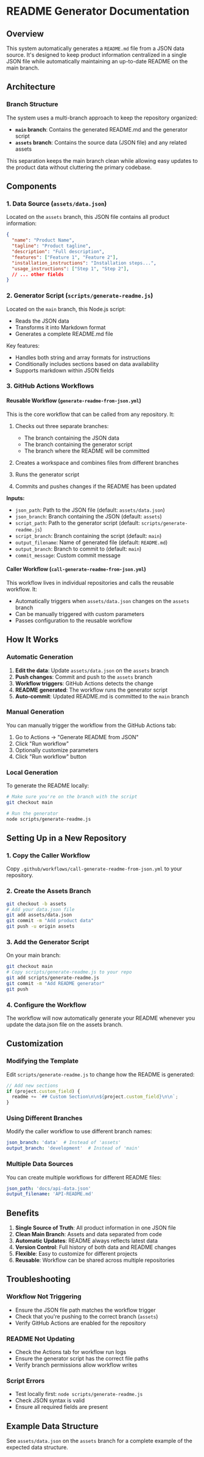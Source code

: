 # README Generator Documentation

## Overview

This system automatically generates a `README.md` file from a JSON data source. It's designed to keep product information centralized in a single JSON file while automatically maintaining an up-to-date README on the main branch.

## Architecture

### Branch Structure

The system uses a multi-branch approach to keep the repository organized:

- **`main` branch**: Contains the generated README.md and the generator script
- **`assets` branch**: Contains the source data (JSON file) and any related assets

This separation keeps the main branch clean while allowing easy updates to the product data without cluttering the primary codebase.

## Components

### 1. Data Source (`assets/data.json`)

Located on the `assets` branch, this JSON file contains all product information:

```json
{
  "name": "Product Name",
  "tagline": "Product tagline",
  "description": "Full description",
  "features": ["Feature 1", "Feature 2"],
  "installation_instructions": "Installation steps...",
  "usage_instructions": ["Step 1", "Step 2"],
  // ... other fields
}
```

### 2. Generator Script (`scripts/generate-readme.js`)

Located on the `main` branch, this Node.js script:
- Reads the JSON data
- Transforms it into Markdown format
- Generates a complete README.md file

Key features:
- Handles both string and array formats for instructions
- Conditionally includes sections based on data availability
- Supports markdown within JSON fields

### 3. GitHub Actions Workflows

#### Reusable Workflow (`generate-readme-from-json.yml`)

This is the core workflow that can be called from any repository. It:

1. Checks out three separate branches:
   - The branch containing the JSON data
   - The branch containing the generator script
   - The branch where the README will be committed

2. Creates a workspace and combines files from different branches

3. Runs the generator script

4. Commits and pushes changes if the README has been updated

**Inputs:**
- `json_path`: Path to the JSON file (default: `assets/data.json`)
- `json_branch`: Branch containing the JSON (default: `assets`)
- `script_path`: Path to the generator script (default: `scripts/generate-readme.js`)
- `script_branch`: Branch containing the script (default: `main`)
- `output_filename`: Name of generated file (default: `README.md`)
- `output_branch`: Branch to commit to (default: `main`)
- `commit_message`: Custom commit message

#### Caller Workflow (`call-generate-readme-from-json.yml`)

This workflow lives in individual repositories and calls the reusable workflow. It:

- Automatically triggers when `assets/data.json` changes on the `assets` branch
- Can be manually triggered with custom parameters
- Passes configuration to the reusable workflow

## How It Works

### Automatic Generation

1. **Edit the data**: Update `assets/data.json` on the `assets` branch
2. **Push changes**: Commit and push to the `assets` branch
3. **Workflow triggers**: GitHub Actions detects the change
4. **README generated**: The workflow runs the generator script
5. **Auto-commit**: Updated README.md is committed to the `main` branch

### Manual Generation

You can manually trigger the workflow from the GitHub Actions tab:

1. Go to Actions → "Generate README from JSON"
2. Click "Run workflow"
3. Optionally customize parameters
4. Click "Run workflow" button

### Local Generation

To generate the README locally:

```bash
# Make sure you're on the branch with the script
git checkout main

# Run the generator
node scripts/generate-readme.js
```

## Setting Up in a New Repository

### 1. Copy the Caller Workflow

Copy `.github/workflows/call-generate-readme-from-json.yml` to your repository.

### 2. Create the Assets Branch

```bash
git checkout -b assets
# Add your data.json file
git add assets/data.json
git commit -m "Add product data"
git push -u origin assets
```

### 3. Add the Generator Script

On your main branch:
```bash
git checkout main
# Copy scripts/generate-readme.js to your repo
git add scripts/generate-readme.js
git commit -m "Add README generator"
git push
```

### 4. Configure the Workflow

The workflow will now automatically generate your README whenever you update the data.json file on the assets branch.

## Customization

### Modifying the Template

Edit `scripts/generate-readme.js` to change how the README is generated:

```javascript
// Add new sections
if (project.custom_field) {
  readme += `## Custom Section\n\n${project.custom_field}\n\n`;
}
```

### Using Different Branches

Modify the caller workflow to use different branch names:

```yaml
json_branch: 'data'  # Instead of 'assets'
output_branch: 'development'  # Instead of 'main'
```

### Multiple Data Sources

You can create multiple workflows for different README files:

```yaml
json_path: 'docs/api-data.json'
output_filename: 'API-README.md'
```

## Benefits

1. **Single Source of Truth**: All product information in one JSON file
2. **Clean Main Branch**: Assets and data separated from code
3. **Automatic Updates**: README always reflects latest data
4. **Version Control**: Full history of both data and README changes
5. **Flexible**: Easy to customize for different projects
6. **Reusable**: Workflow can be shared across multiple repositories

## Troubleshooting

### Workflow Not Triggering

- Ensure the JSON file path matches the workflow trigger
- Check that you're pushing to the correct branch (`assets`)
- Verify GitHub Actions are enabled for the repository

### README Not Updating

- Check the Actions tab for workflow run logs
- Ensure the generator script has the correct file paths
- Verify branch permissions allow workflow writes

### Script Errors

- Test locally first: `node scripts/generate-readme.js`
- Check JSON syntax is valid
- Ensure all required fields are present

## Example Data Structure

See `assets/data.json` on the `assets` branch for a complete example of the expected data structure.